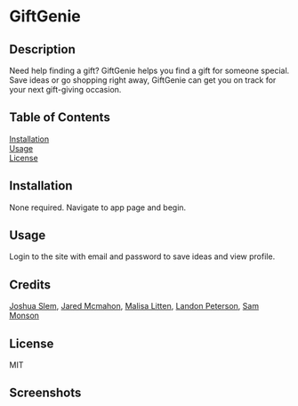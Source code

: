 # GiftGenie


## Description
Need help finding a gift? GiftGenie helps you find a gift for someone special. Save ideas or go shopping right away, GiftGenie can get you on track for your next gift-giving occasion. 

## Table of Contents  
[Installation](##Installation)  
[Usage](##Usage)  
[License](##License)  

## Installation
None required. Navigate to app page and begin.

## Usage
Login to the site with email and password to save ideas and view profile.

## Credits
[Joshua Slem](https://github.com/SlemJosh), [Jared Mcmahon](https://github.com/ProgramerNinja), [Malisa Litten](https://github.com/Malili05), [Landon Peterson](https://github.com/LandoCodesRissian), [Sam Monson](https://github.com/monsosam)
 
## License
MIT

## Screenshots





